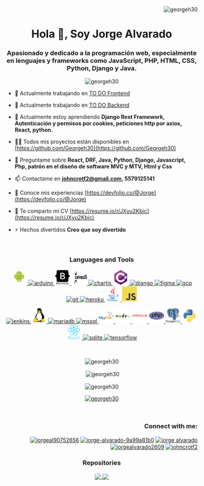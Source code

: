 <p align="right"> <img src="https://komarev.com/ghpvc/?username=georgeh30&label=Profile%20views&color=0e75b6&style=flat" alt="georgeh30"/> </p>

<h1 align="center">Hola 👋, Soy Jorge Alvarado</h1>
<h3 align="center">Apasionado y dedicado a la programación web, especialmente en lenguajes y frameworks como JavaScript, PHP, HTML, CSS, Python, Django y Java.</h3>

<p align="center"> <img src="https://media.giphy.com/media/bGgsc5mWoryfgKBx1u/giphy.gif" alt="georgeh30" width="200" height="200"/> </p>

- 🔭 Actualmente trabajando en [TO DO Frontend](https://github.com/Georgeh30/TO-DO-WITH-REACT-VITEJS)

- 🔭 Actualmente trabajando en [TO DO Backend](https://github.com/Georgeh30/API-REST-TODO)

- 🌱 Actualmente estoy aprendiendo **Django Rest Framework, Autenticación y permisos por cookies, peticiones http por axios, React, python.**

- 👨‍💻 Todos mis proyectos están disponibles en [https://github.com/Georgeh30](https://github.com/Georgeh30)

- 💬 Preguntame sobre **React, DRF, Java, Python, Django, Javascript, Php, patrón en el diseño de software MVC y MTV, Html y Css**

- 📫 Contactame en **johncrotf2@gmail.com, 5579125141**

- 📄 Conoce mis experiencias [https://devfolio.co/@Jorge](https://devfolio.co/@Jorge)

- 📄 Te comparto mi CV [https://resume.io/r/JXyu2Kbic](https://resume.io/r/JXyu2Kbic)

- ⚡ Hechos divertidos **Creo que soy divertido**

<br>

<h3 align="center">Languages and Tools</h3>
<p align="center">
  <a href="https://developer.android.com" target="_blank" rel="noreferrer">
    <img
      src="https://raw.githubusercontent.com/devicons/devicon/master/icons/android/android-original-wordmark.svg"
      alt="android"
      width="40"
      height="40"
    />
  </a>
  <a href="https://www.arduino.cc/" target="_blank" rel="noreferrer">
    <img
      src="https://cdn.worldvectorlogo.com/logos/arduino-1.svg"
      alt="arduino"
      width="40"
      height="40"
    />
  </a>
  <a href="https://getbootstrap.com" target="_blank" rel="noreferrer">
    <img
      src="https://raw.githubusercontent.com/devicons/devicon/master/icons/bootstrap/bootstrap-plain-wordmark.svg"
      alt="bootstrap"
      width="40"
      height="40"
    />
  </a>
  <a href="https://canvasjs.com" target="_blank" rel="noreferrer">
    <img
      src="https://raw.githubusercontent.com/Hardik0307/Hardik0307/master/assets/canvasjs-charts.svg"
      alt="canvasjs"
      width="40"
      height="40"
    />
  </a>
  <a href="https://www.chartjs.org" target="_blank" rel="noreferrer">
    <img
      src="https://www.chartjs.org/media/logo-title.svg"
      alt="chartjs"
      width="40"
      height="40"
    />
  </a>
  <a href="https://www.w3schools.com/cs/" target="_blank" rel="noreferrer">
    <img
      src="https://raw.githubusercontent.com/devicons/devicon/master/icons/csharp/csharp-original.svg"
      alt="csharp"
      width="40"
      height="40"
    />
  </a>
  <a href="https://www.djangoproject.com/" target="_blank" rel="noreferrer">
    <img
      src="https://cdn.worldvectorlogo.com/logos/django.svg"
      alt="django"
      width="40"
      height="40"
    />
  </a>
  <a href="https://www.figma.com/" target="_blank" rel="noreferrer">
    <img
      src="https://www.vectorlogo.zone/logos/figma/figma-icon.svg"
      alt="figma"
      width="40"
      height="40"
    />
  </a>
  <a href="https://cloud.google.com" target="_blank" rel="noreferrer">
    <img
      src="https://www.vectorlogo.zone/logos/google_cloud/google_cloud-icon.svg"
      alt="gcp"
      width="40"
      height="40"
    />
  </a>
  <a href="https://git-scm.com/" target="_blank" rel="noreferrer">
    <img
      src="https://www.vectorlogo.zone/logos/git-scm/git-scm-icon.svg"
      alt="git"
      width="40"
      height="40"
    />
  </a>
  <a href="https://heroku.com" target="_blank" rel="noreferrer">
    <img
      src="https://www.vectorlogo.zone/logos/heroku/heroku-icon.svg"
      alt="heroku"
      width="40"
      height="40"
    />
  </a>
  <a href="https://www.java.com" target="_blank" rel="noreferrer">
    <img
      src="https://raw.githubusercontent.com/devicons/devicon/master/icons/java/java-original.svg"
      alt="java"
      width="40"
      height="40"
    />
  </a>
  <a
    href="https://developer.mozilla.org/en-US/docs/Web/JavaScript"
    target="_blank"
    rel="noreferrer"
  >
    <img
      src="https://raw.githubusercontent.com/devicons/devicon/master/icons/javascript/javascript-original.svg"
      alt="javascript"
      width="40"
      height="40"
    />
<p align="center">
  </a>
  <a href="https://www.jenkins.io" target="_blank" rel="noreferrer">
    <img
      src="https://www.vectorlogo.zone/logos/jenkins/jenkins-icon.svg"
      alt="jenkins"
      width="40"
      height="40"
    />
  </a>
  <a href="https://www.linux.org/" target="_blank" rel="noreferrer">
    <img
      src="https://raw.githubusercontent.com/devicons/devicon/master/icons/linux/linux-original.svg"
      alt="linux"
      width="40"
      height="40"
    />
  </a>
  <a href="https://mariadb.org/" target="_blank" rel="noreferrer">
    <img
      src="https://www.vectorlogo.zone/logos/mariadb/mariadb-icon.svg"
      alt="mariadb"
      width="40"
      height="40"
    />
  </a>
  <a
    href="https://www.microsoft.com/en-us/sql-server"
    target="_blank"
    rel="noreferrer"
  >
    <img
      src="https://www.svgrepo.com/show/303229/microsoft-sql-server-logo.svg"
      alt="mssql"
      width="40"
      height="40"
    />
  </a>
  <a href="https://www.mysql.com/" target="_blank" rel="noreferrer">
    <img
      src="https://raw.githubusercontent.com/devicons/devicon/master/icons/mysql/mysql-original-wordmark.svg"
      alt="mysql"
      width="40"
      height="40"
    />
  </a>
  <a href="https://nodejs.org" target="_blank" rel="noreferrer">
    <img
      src="https://raw.githubusercontent.com/devicons/devicon/master/icons/nodejs/nodejs-original-wordmark.svg"
      alt="nodejs"
      width="40"
      height="40"
    />
  </a>
  <a href="https://www.oracle.com/" target="_blank" rel="noreferrer">
    <img
      src="https://raw.githubusercontent.com/devicons/devicon/master/icons/oracle/oracle-original.svg"
      alt="oracle"
      width="40"
      height="40"
    />
  </a>
  <a href="https://www.php.net" target="_blank" rel="noreferrer">
    <img
      src="https://raw.githubusercontent.com/devicons/devicon/master/icons/php/php-original.svg"
      alt="php"
      width="40"
      height="40"
    />
  </a>
  <a href="https://www.postgresql.org" target="_blank" rel="noreferrer">
    <img
      src="https://raw.githubusercontent.com/devicons/devicon/master/icons/postgresql/postgresql-original-wordmark.svg"
      alt="postgresql"
      width="40"
      height="40"
    />
  </a>
  <a href="https://www.python.org" target="_blank" rel="noreferrer">
    <img
      src="https://raw.githubusercontent.com/devicons/devicon/master/icons/python/python-original.svg"
      alt="python"
      width="40"
      height="40"
    />
  </a>
  <a href="https://reactjs.org/" target="_blank" rel="noreferrer">
    <img
      src="https://raw.githubusercontent.com/devicons/devicon/master/icons/react/react-original-wordmark.svg"
      alt="react"
      width="40"
      height="40"
    />
  </a>
  <a href="https://www.sqlite.org/" target="_blank" rel="noreferrer">
    <img
      src="https://www.vectorlogo.zone/logos/sqlite/sqlite-icon.svg"
      alt="sqlite"
      width="40"
      height="40"
    />
  </a>
  <a href="https://www.tensorflow.org" target="_blank" rel="noreferrer">
    <img
      src="https://www.vectorlogo.zone/logos/tensorflow/tensorflow-icon.svg"
      alt="tensorflow"
      width="40"
      height="40"
    />
  </a>
</p>

<br>

<p align="center">
  <img
    align="center"
    src="https://github-readme-stats.vercel.app/api/top-langs?username=georgeh30&theme=tokyonight&show_icons=true&locale=es&layout=compact"
    alt="georgeh30"
  />
</p>

<p align="center">
  &nbsp;<img
    align="center"
    src="https://github-readme-stats.vercel.app/api?username=georgeh30&theme=tokyonight&show_icons=true&locale=es"
    alt="georgeh30"
  />
</p>

<p align="center">
  <img
    align="center"
    src="https://github-readme-streak-stats.herokuapp.com/?user=georgeh30&theme=tokyonight&locale=es"
    alt="georgeh30"
  />
</p>

<p align="center">
  <a href="https://github.com/ryo-ma/github-profile-trophy">
    <img
      src="https://github-profile-trophy.vercel.app/?username=Georgeh30&theme=tokyonight&show_icons=true&locale=es&layout=compact"
      alt="georgeh30"
    />
  </a>
</p>

<br>

<h3 align="right">Connect with me:</h3>
<p align="right">
  <a href="https://twitter.com/jorgeal90752656" target="blank"
    ><img
      align="center"
      src="https://raw.githubusercontent.com/rahuldkjain/github-profile-readme-generator/master/src/images/icons/Social/twitter.svg"
      alt="jorgeal90752656"
      height="30"
      width="40"
  /></a>
  <a href="https://linkedin.com/in/jorge-alvarado-9a99a81b0" target="blank"
    ><img
      align="center"
      src="https://raw.githubusercontent.com/rahuldkjain/github-profile-readme-generator/master/src/images/icons/Social/linked-in-alt.svg"
      alt="jorge-alvarado-9a99a81b0"
      height="30"
      width="40"
  /></a>
  <a href="https://fb.com/jorge alvarado" target="blank"
    ><img
      align="center"
      src="https://raw.githubusercontent.com/rahuldkjain/github-profile-readme-generator/master/src/images/icons/Social/facebook.svg"
      alt="jorge alvarado"
      height="30"
      width="40"
  /></a>
  <a href="https://instagram.com/jorgealvarado2609" target="blank"
    ><img
      align="center"
      src="https://raw.githubusercontent.com/rahuldkjain/github-profile-readme-generator/master/src/images/icons/Social/instagram.svg"
      alt="jorgealvarado2609"
      height="30"
      width="40"
  /></a>
  <a href="https://discord.gg/johncrotf2" target="blank"
    ><img
      align="center"
      src="https://raw.githubusercontent.com/rahuldkjain/github-profile-readme-generator/master/src/images/icons/Social/discord.svg"
      alt="johncrotf2"
      height="30"
      width="40"
  /></a>
</p>

<h3 align="center">Repositories</h3>
<p align="center">
  <a href="[https://github.com/anuraghazra/github-readme-stats](https://git.io/streak-stats)">
    <img align="center" src="https://github-readme-stats.vercel.app/api/pin/?username=Georgeh30&repo=TO-DO-WITH-REACT-VITEJS&theme=tokyonight&show_icons=true&locale=es&layout=compact" />
  </a>
  <a href="[https://github.com/anuraghazra/github-readme-stats](https://git.io/streak-stats)">
    <img align="center" src="https://github-readme-stats.vercel.app/api/pin/?username=Georgeh30&repo=API-REST-TODO-VITEJS&theme=tokyonight&show_icons=true&locale=es&layout=compact" />
  </a>
</p>
